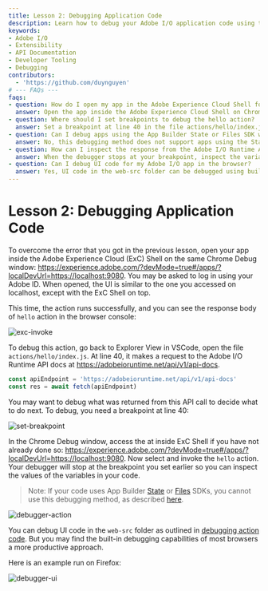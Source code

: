 ```yaml
---
title: Lesson 2: Debugging Application Code
description: Learn how to debug your Adobe I/O application code using the Adobe Experience Cloud Shell, VSCode Explorer, and Chrome Debugger to inspect responses and set breakpoints effectively.
keywords:
- Adobe I/O
- Extensibility
- API Documentation
- Developer Tooling
- Debugging
contributors:
  - 'https://github.com/duynguyen'
# --- FAQs ---
faqs:
- question: How do I open my app in the Adobe Experience Cloud Shell for debugging?
  answer: Open the app inside the Adobe Experience Cloud Shell on Chrome via https://experience.adobe.com/?devMode=true#/apps/?localDevUrl=https://localhost:9080 and log in with your Adobe ID.
- question: Where should I set breakpoints to debug the hello action?
  answer: Set a breakpoint at line 40 in the file actions/hello/index.js where the API call to Adobe I/O Runtime docs is made.
- question: Can I debug apps using the App Builder State or Files SDK with this method?
  answer: No, this debugging method does not support apps using the State or Files SDKs due to their architecture limitations.
- question: How can I inspect the response from the Adobe I/O Runtime API call during debugging?
  answer: When the debugger stops at your breakpoint, inspect the variables in VSCode or browser debugger to view the response from the API call.
- question: Can I debug UI code for my Adobe I/O app in the browser?
  answer: Yes, UI code in the web-src folder can be debugged using built-in browser debugging tools like those in Firefox or Chrome.
---
```

# Lesson 2: Debugging Application Code

To overcome the error that you got in the previous lesson, open your app inside the Adobe Experience Cloud (ExC) Shell on the same Chrome Debug window: https://experience.adobe.com/?devMode=true#/apps/?localDevUrl=https://localhost:9080. You may be asked to log in using your Adobe ID. When opened, the UI is similar to the one you accessed on localhost, except with the ExC Shell on top.

This time, the action runs successfully, and you can see the response body of `hello` action in the browser console:

![exc-invoke](assets/exc-invoke.png)

To debug this action, go back to Explorer View in VSCode, open the file `actions/hello/index.js`. At line 40, it makes a request to the Adobe I/O Runtime API docs at https://adobeioruntime.net/api/v1/api-docs.

```javascript
const apiEndpoint = 'https://adobeioruntime.net/api/v1/api-docs'
const res = await fetch(apiEndpoint)
```

You may want to debug what was returned from this API call to decide what to do next. To debug, you need a breakpoint at line 40:

![set-breakpoint](assets/set-breakpoint.png)

In the Chrome Debug window, access the at inside ExC Shell if you have not already done so: https://experience.adobe.com/?devMode=true#/apps/?localDevUrl=https://localhost:9080. Now select and invoke the `hello` action. Your debugger will stop at the breakpoint you set earlier so you can inspect the values of the variables in your code.

> Note: If your code uses App Builder [State](https://github.com/adobe/aio-lib-state) or [Files](https://github.com/adobe/aio-lib-files) SDKs, you cannot use this debugging method, as described [here](../../get_started/app_builder_get_started/troubleshoot.md#debugging-errors-with-state-and-files-sdk).

![debugger-action](https://raw.githubusercontent.com/AdobeDocs/adobeio-codelabs-debugging/master/lessons/assets/debugger-action.gif)

You can debug UI code in the `web-src` folder as outlined in [debugging action code](lesson2.md). But you may find the built-in debugging capabilities of most browsers a more productive approach.

Here is an example run on Firefox:

![debugger-ui](assets/debugger-ui.png)
